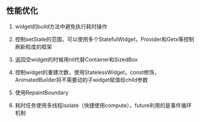 ## 性能优化

1. widget的build方法中避免执行耗时操作

2. 控制setState的范围，可以使用多个StatefulWidget，Provider和Getx等控制刷新粒度的框架

3. 返回空widget的时候用nil代替Container和SizedBox

4. 控制widget的重建次数，使用StatelessWidget，const修饰，AnimatedBuilder将不需要动的子widget赋值给child参数

5. 使用RepaintBoundary

6. 耗时任务使用多线程isolate（快捷使用compute），future利用的是事件循环机制

   